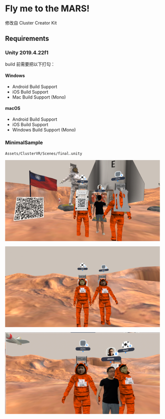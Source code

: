# Fly me to the MARS!

修改自 Cluster Creator Kit 

## Requirements

### Unity 2019.4.22f1

build 前需要把以下打勾：

#### Windows  
- Android Build Support
- iOS Build Support
- Mac Build Support (Mono)

#### macOS 
- Android Build Support
- iOS Build Support
- Windows Build Support (Mono)


### MinimalSample

`Assets/ClusterVR/Scenes/final.unity`

![](img/2.png)

![](img/1.png)

![](img/3.png)

